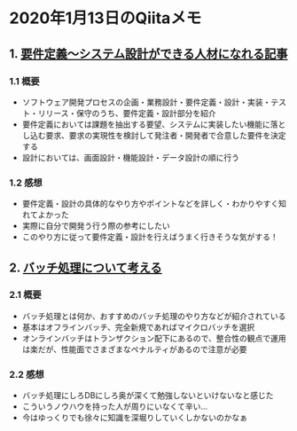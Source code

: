 # 2020年1月13日のQiitaメモ

## 1. [要件定義～システム設計ができる人材になれる記事](https://qiita.com/Saku731/items/741fcf0f40dd989ee4f8)

### 1.1 概要

- ソフトウェア開発プロセスの企画・業務設計・要件定義・設計・実装・テスト・リリース・保守のうち、要件定義・設計部分を紹介
- 要件定義においては課題を抽出する要望、システムに実装したい機能に落とし込む要求、要求の実現性を検討して発注者・開発者で合意した要件を決定する
- 設計においては、画面設計・機能設計・データ設計の順に行う

### 1.2 感想

- 要件定義・設計の具体的なやり方やポイントなどを詳しく・わかりやすく知れてよかった
- 実際に自分で開発う行う際の参考にしたい
- このやり方に従って要件定義・設計を行えばうまく行きそうな気がする！

## 2. [バッチ処理について考える](https://qiita.com/koduki/items/e90ee1fea5aa75071d95)

### 2.1 概要

- バッチ処理とは何か、おすすめのバッチ処理のやり方などが紹介されている
- 基本はオフラインバッチ、完全新規であればマイクロバッチを選択
- オンラインバッチはトランザクション配下にあるので、整合性の観点で運用は楽だが、性能面でさまざまなペナルティがあるので注意が必要

### 2.2 感想

- バッチ処理にしろDBにしろ奥が深くて勉強しないといけないなと感じた
- こういうノウハウを持った人が周りにいなくて辛い…
- 今はゆっくりでも徐々に知識を深堀りしていくしかないのかなぁ
